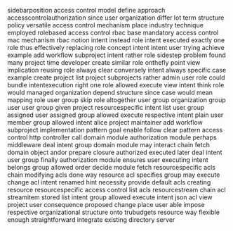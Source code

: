 sidebarposition access control model define approach accesscontrolauthorization since user organization differ lot term structure policy versatile access control mechanism place industry technique employed rolebased access control rbac base mandatory access control mac mechanism rbac notion intent instead role intent executed exactly one role thus effectively replacing role concept intent intent user trying achieve example add workflow subproject intent rather role sidestep problem found many project time developer create similar role onthefly point view implication reusing role always clear conversely intent always specific case example create project list project subprojects rather admin user role could bundle intentexecution right one role allowed execute view intent think role would managed organization depend structure since case would mean mapping role user group skip role altogether user group organization group user user group given project resourcespecific intent list user group assigned user assigned group allowed execute respective intent plain user member group allowed intent alice project maintainer add workflow subproject implementation pattern goal enable follow clear pattern access control http controller call domain module authorization module perhaps middleware deal intent group domain module may interact chain fetch domain object andor prepare closure authorized executed later deal intent user group finally authorization module ensures user executing intent belongs group allowed order decide module fetch resourcespecific acls chain modifying acls done way resource acl specifies group may execute change acl intent renamed hint necessity provide default acls creating resource resourcespecific access control list acls resourcestream chain acl streamitem stored list intent group allowed execute intent json acl view project user consequence proposed change place user able impose respective organizational structure onto trubudgets resource way flexible enough straightforward integrate existing directory server